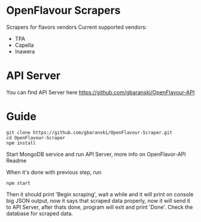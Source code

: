 # OpenFlavour Scrapers
Scrapers for flavors vendors
Current supported vendors: 
- TPA
- Capella
- Inawera

# API Server
You can find API Server here https://github.com/gbaranski/OpenFlavour-API

# Guide
```
git clone https://github.com/gbaranski/OpenFlavour-Scraper.git
cd OpenFlavour-Scraper
npm install
```
Start MongoDB service and run API Server, more info on OpenFlavor-API Readme

When it's done with previous step, run
```
npm start
```
Then it should print 'Begin scraping', wait a while and it will print on console big JSON output, now it says that scraped data properly, now it will send it to API Server, after thats done, program will exit and print 'Done'.
Check the database for scraped data.
